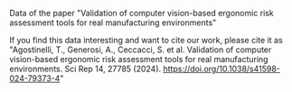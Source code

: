 Data of the paper "Validation of computer vision-based ergonomic risk assessment tools for real manufacturing environments"

If you find this data interesting and want to cite our work, please cite it as "Agostinelli, T., Generosi, A., Ceccacci, S. et al. Validation of computer vision-based ergonomic risk assessment tools for real manufacturing environments. Sci Rep 14, 27785 (2024). https://doi.org/10.1038/s41598-024-79373-4"
